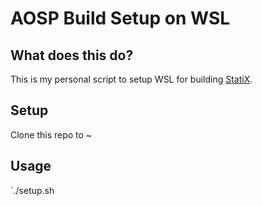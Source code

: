 # AOSP Build Setup on WSL

## What does this do?
This is my personal script to setup WSL for building [StatiX](https://github.com/StatiXOS).

## Setup
Clone this repo to ~

## Usage
`./setup.sh
